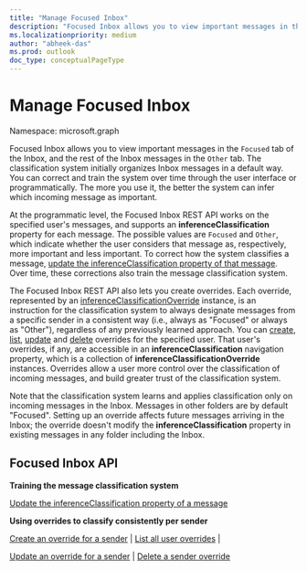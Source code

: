 ```yaml
---
title: "Manage Focused Inbox"
description: "Focused Inbox allows you to view important messages in the `Focused` tab of the Inbox, and the rest of the Inbox messages in the `Other` tab. The classification system "
ms.localizationpriority: medium
author: "abheek-das"
ms.prod: outlook
doc_type: conceptualPageType
---
```


# Manage Focused Inbox

Namespace: microsoft.graph

Focused Inbox allows you to view important messages in the `Focused` tab of the Inbox, and the rest of the Inbox messages in the `Other` tab. The classification system
initially organizes Inbox messages in a default way. You can correct and train the system over time through the user interface or programmatically. The more you use it,
the better the system can infer which incoming message as important.

At the programmatic level, the Focused Inbox REST API works on the specified user's messages, and supports an **inferenceClassification** property for each message.
The possible values are `Focused` and `Other`, which indicate whether the user
considers that message as, respectively, more important and less important. To correct how the system classifies a message,
[update the inferenceClassification property of that message](../api/message-update.md). Over time, these corrections also train the message classification system.

The Focused Inbox REST API also lets you create overrides. Each override, represented by an
[inferenceClassificationOverride](../resources/inferenceclassificationoverride.md) instance, is an instruction for the
classification system to always designate messages from a specific sender in a consistent way
(i.e., always as "Focused" or always as "Other"), regardless of any previously learned approach. You can [create](../api/inferenceclassification-post-overrides.md),
[list](../api/inferenceclassification-list-overrides.md), [update](../api/inferenceclassificationoverride-update.md) and [delete](../api/inferenceclassificationoverride-delete.md)
overrides for the specified user. That user's overrides, if any, are accessible in an **inferenceClassification** navigation
property, which is a collection of **inferenceClassificationOverride** instances. Overrides allow a
user more control over the classification of incoming messages, and build greater trust of the classification system.

Note that the classification system learns and applies classification only on incoming messages in the Inbox. Messages in other folders are by default "Focused".
Setting up an override affects future messages arriving in the Inbox; the override doesn't modify the **inferenceClassification** property in existing messages in any folder
including the Inbox.

## Focused Inbox API

**Training the message classification system**

[Update the inferenceClassification property of a message](../api/message-update.md)


**Using overrides to classify consistently per sender**

[Create an override for a sender](../api/inferenceclassification-post-overrides.md) | [List all user overrides](../api/inferenceclassification-list-overrides.md) |

[Update an override for a sender](../api/inferenceclassificationoverride-update.md) | [Delete a sender override](../api/inferenceclassificationoverride-delete.md)

